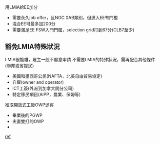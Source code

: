


用LMIA給EE加分
- 需要永久job offer，且NOC 0AB類別，但進入EE有門檻
- 混合EE可最多加200分
- 需要滿足EE FSW入門門檻，selection grid打到67分(CLB7至少)





## 豁免LMIA特殊狀況
LMIA很複雜，雇主一般不願意申請
不需要LMIA的特殊狀況，需再配合其他條件(聯邦或省提民)
- 美國和墨西哥公民(NAFTA，北美自由貿易協定)
- 自雇(owner and operator)
- ICT工簽(外派到加拿大開分公司)
- 特定移民項目(AIPP，農業、保姆等)


獲取開放式工簽OWP途徑
- 畢業後的PGWP
- 夫妻雙打的OWP
- 




[ref](https://www.youtube.com/watch?v=tR2kTLS_HIY&list=PLGMrzTnCOjdRXjE9pQkYrN9sKRCYZJGoQ&index=1)